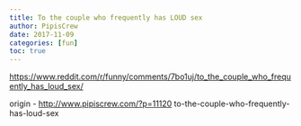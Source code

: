 ```yaml
---
title: To the couple who frequently has LOUD sex
author: PipisCrew
date: 2017-11-09
categories: [fun]
toc: true
---
```


https://www.reddit.com/r/funny/comments/7bo1uj/to_the_couple_who_frequently_has_loud_sex/

origin - http://www.pipiscrew.com/?p=11120 to-the-couple-who-frequently-has-loud-sex